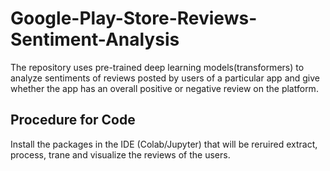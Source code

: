 # Google-Play-Store-Reviews-Sentiment-Analysis
The repository uses pre-trained deep learning models(transformers) to analyze sentiments of reviews posted by users of a particular app and give whether the app has an overall positive or negative review on the platform.

## Procedure for Code
Install the packages in the IDE (Colab/Jupyter) that will be reruired extract, process, trane and visualize the reviews of the users.
